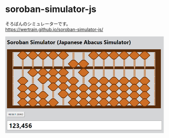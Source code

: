 # soroban-simulator-js

そろばんのシミュレーターです。  
https://wertrain.github.io/soroban-simulator-js/

![Screenshot](https://github.com/wertrain/soroban-simulator-js/blob/master/screenshot/00.PNG?raw=true)
